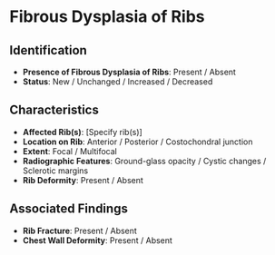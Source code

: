 
# Fibrous Dysplasia of Ribs

## Identification

- **Presence of Fibrous Dysplasia of Ribs**: Present / Absent
- **Status**: New / Unchanged / Increased / Decreased

## Characteristics

- **Affected Rib(s)**: [Specify rib(s)]
- **Location on Rib**: Anterior / Posterior / Costochondral junction
- **Extent**: Focal / Multifocal
- **Radiographic Features**: Ground-glass opacity / Cystic changes / Sclerotic margins
- **Rib Deformity**: Present / Absent

## Associated Findings

- **Rib Fracture**: Present / Absent
- **Chest Wall Deformity**: Present / Absent
